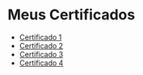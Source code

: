 # Meus Certificados

- [Certificado 1](./Certificado1.pdf)
- [Certificado 2](./Certificado2.pdf)
- [Certificado 3](./Certificado3.pdf)
- [Certificado 4](./Certificado4.png)
